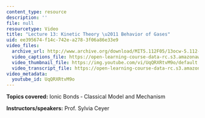 ```yaml
---
content_type: resource
description: ''
file: null
resourcetype: Video
title: "Lecture 13: Kinetic Theory \u2011 Behavior of Gases"
uid: ee395674-f14c-742e-a278-3f06a86e33e9
video_files:
  archive_url: http://www.archive.org/download/MIT5.112F05/13ocw-5.112-12oct2005-220k.mp4
  video_captions_file: https://open-learning-course-data-rc.s3.amazonaws.com/5-112-principles-of-chemical-science-fall-2005/4dfffb122be35cda99994713ca906ad7_UqQRXRtvM9o.vtt
  video_thumbnail_file: https://img.youtube.com/vi/UqQRXRtvM9o/default.jpg
  video_transcript_file: https://open-learning-course-data-rc.s3.amazonaws.com/5-112-principles-of-chemical-science-fall-2005/346b7433c2aaf593da5e36b9dfb9f52f_UqQRXRtvM9o.pdf
video_metadata:
  youtube_id: UqQRXRtvM9o
---
```


**Topics covered:** Ionic Bonds ‑ Classical Model and Mechanism

**Instructors/speakers:** Prof. Sylvia Ceyer